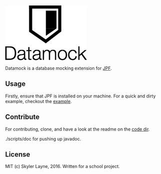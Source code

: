 ![Datamock Logo](./datamock-logo.png)

Datamock is a database mocking extension for
[JPF](http://babelfish.arc.nasa.gov/trac/jpf/wiki).

## Usage

Firstly, ensure that JPF is installed on your machine. For a quick and dirty example, checkout the [example](code/src/App.java).

## Contribute

For contributing, clone, and have a look at the readme on the [code dir](code/README.md).

./scripts/doc for pushing up javadoc.

## License

MIT (c) Skyler Layne, 2016. Written for a school project.

